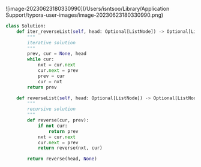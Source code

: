 ![image-20230623180330990](/Users/isntsoo/Library/Application Support/typora-user-images/image-20230623180330990.png)

~~~python
class Solution:
    def iter_reverseList(self, head: Optional[ListNode]) -> Optional[ListNode]:
        """
        iterative solution
        """
        prev, cur = None, head
        while cur:
            nxt = cur.next
            cur.next = prev
            prev = cur
            cur = nxt
        return prev

    def reverseList(self, head: Optional[ListNode]) -> Optional[ListNode]:
        """
        recursive solution
        """
        def reverse(cur, prev):
            if not cur:
                return prev
            nxt = cur.next
            cur.next = prev
            return reverse(nxt, cur)

        return reverse(head, None)
~~~

